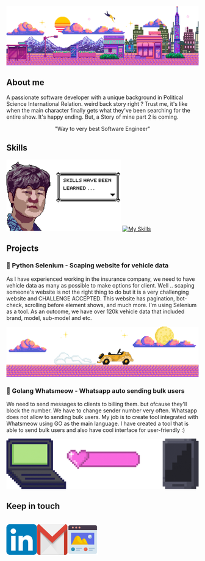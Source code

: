 <p align="center">
  <img src="assets/header_label_bg.gif" alt="header_label_bg">
</p>

## About me 
A passionate software developer with a unique background in Political Science International Relation. weird back story right ?
Trust me, it's like when the main character finally gets what they've been searching for the entire show. It's happy ending.
But, a Story of mine part 2 is coming. <p align="center">"Way to very best Software Engineer"</p>

## Skills
<img src="assets/hello_img.png" alt="hello_img" width="300px"> [![My Skills](https://skillicons.dev/icons?i=js,go,postgres,py,react,ts,vue,html,css,docker,figma,git)](https://skillicons.dev)
<div style="margin-top: 10px;">
</div>

## Projects
### 🚗 Python Selenium - Scaping website for vehicle data
As I have experienced working in the insurance company, we need to have vehicle data as many as possible to make options for client.
Well .. scaping someone's website is not the right thing to do but it is a very challenging website and CHALLENGE ACCEPTED.
This website has pagination, bot-check, scrolling before element shows, and much more. I'm using Selenium as a tool.
As an outcome, we have over 120k vehicle data that included brand, model, sub-model and etc.
<p align="center">
  <img src="assets/python_car_proj.gif" alt="python_car_proj">
</p>

### 📲 Golang Whatsmeow - Whatsapp auto sending bulk users
We need to send messages to clients to billing them. but ofcause they'll block the number. We have to change sender number very often.
Whatsapp does not allow to sending bulk users. My job is to create tool integrated with Whatsmeow using GO as the main language.
I have created a tool that is able to send bulk users and also have cool interface for user-friendly :)
<p align="center">
  <img src="assets/go_message_proj.gif" alt="python_car_proj">
</p>

## Keep in touch
</br>
<a href="https://www.linkedin.com/in/visutthi/" target="_blank"><img align="left" src="assets/linkedIn_icon.png" alt="LinkedIn" width="80px" height="80px"/></a>
<a href="mailto:visutthi.tiravisit@gmail.com"><img align="left" src="assets/gmail_icon.png" alt="Gmail" width="80px" height="80px"/></a>
<a href="https://visutthiportfolio-2024.web.app/index.html"><img align="left" src="assets/website_icon.png" alt="Website" width="80px" height="80px"/></a>

</br>

